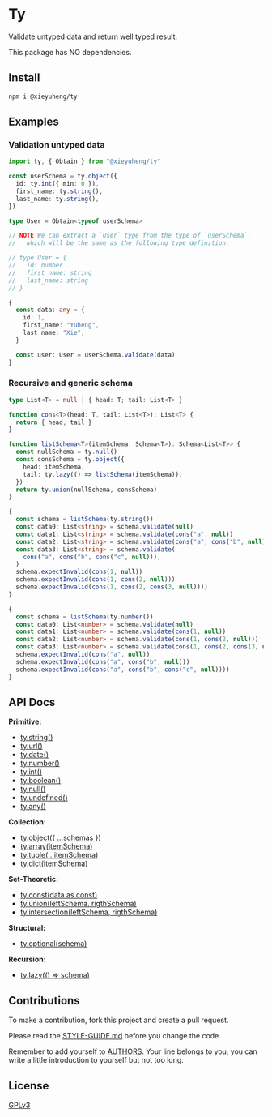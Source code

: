 # Ty

Validate untyped data and return well typed result.

This package has NO dependencies.

## Install

```bash
npm i @xieyuheng/ty
```

## Examples

### Validation untyped data

```typescript
import ty, { Obtain } from "@xieyuheng/ty"

const userSchema = ty.object({
  id: ty.int({ min: 0 }),
  first_name: ty.string(),
  last_name: ty.string(),
})

type User = Obtain<typeof userSchema>

// NOTE We can extract a `User` type from the type of `userSchema`,
//   which will be the same as the following type definition:

// type User = {
//   id: number
//   first_name: string
//   last_name: string
// }

{
  const data: any = {
    id: 1,
    first_name: "Yuheng",
    last_name: "Xie",
  }

  const user: User = userSchema.validate(data)
}
```

### Recursive and generic schema

```typescript
type List<T> = null | { head: T; tail: List<T> }

function cons<T>(head: T, tail: List<T>): List<T> {
  return { head, tail }
}

function listSchema<T>(itemSchema: Schema<T>): Schema<List<T>> {
  const nullSchema = ty.null()
  const consSchema = ty.object({
    head: itemSchema,
    tail: ty.lazy(() => listSchema(itemSchema)),
  })
  return ty.union(nullSchema, consSchema)
}

{
  const schema = listSchema(ty.string())
  const data0: List<string> = schema.validate(null)
  const data1: List<string> = schema.validate(cons("a", null))
  const data2: List<string> = schema.validate(cons("a", cons("b", null)))
  const data3: List<string> = schema.validate(
    cons("a", cons("b", cons("c", null))),
  )
  schema.expectInvalid(cons(1, null))
  schema.expectInvalid(cons(1, cons(2, null)))
  schema.expectInvalid(cons(1, cons(2, cons(3, null))))
}

{
  const schema = listSchema(ty.number())
  const data0: List<number> = schema.validate(null)
  const data1: List<number> = schema.validate(cons(1, null))
  const data2: List<number> = schema.validate(cons(1, cons(2, null)))
  const data3: List<number> = schema.validate(cons(1, cons(2, cons(3, null))))
  schema.expectInvalid(cons("a", null))
  schema.expectInvalid(cons("a", cons("b", null)))
  schema.expectInvalid(cons("a", cons("b", cons("c", null))))
}
```

## API Docs

**Primitive:**

- [ty.string()](src/tests/string.test.ts)
- [ty.url()](src/tests/url.test.ts)
- [ty.date()](src/tests/date.test.ts)
- [ty.number()](src/tests/number.test.ts)
- [ty.int()](src/tests/int.test.ts)
- [ty.boolean()](src/tests/boolean.test.ts)
- [ty.null()](src/tests/null.test.ts)
- [ty.undefined()](src/tests/undefined.test.ts)
- [ty.any()](src/tests/any.test.ts)

**Collection:**

- [ty.object({ ...schemas })](src/tests/object.test.ts)
- [ty.array(itemSchema)](src/tests/array.test.ts)
- [ty.tuple(...itemSchema)](src/tests/tuple.test.ts)
- [ty.dict(itemSchema)](src/tests/dict.test.ts)

**Set-Theoretic:**

- [ty.const(data as const)](src/tests/const.test.ts)
- [ty.union(leftSchema, rigthSchema)](src/tests/union.test.ts)
- [ty.intersection(leftSchema, rigthSchema)](src/tests/intersection.test.ts)

**Structural:**

- [ty.optional(schema)](src/tests/optional.test.ts)

**Recursion:**

- [ty.lazy(() => schema)](src/tests/lazy.test.ts)

## Contributions

To make a contribution, fork this project and create a pull request.

Please read the [STYLE-GUIDE.md](STYLE-GUIDE.md) before you change the code.

Remember to add yourself to [AUTHORS](AUTHORS).
Your line belongs to you, you can write a little
introduction to yourself but not too long.

## License

[GPLv3](LICENSE)
